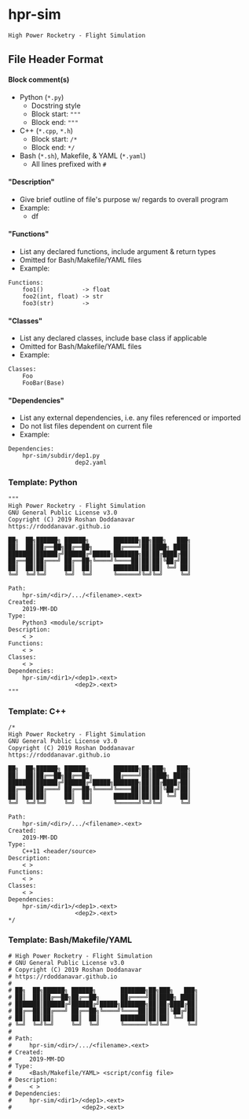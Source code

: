# hpr-sim

`High Power Rocketry - Flight Simulation`

## File Header Format

#### Block comment(s)
 - Python (`*.py`)
   - Docstring style
   - Block start: `"""`
   - Block end: `"""`
 - C++ (`*.cpp`, `*.h`)
   - Block start: `/*`
   - Block end: `*/`
 - Bash (`*.sh`), Makefile, & YAML (`*.yaml`)
   - All lines prefixed with `#`

#### "Description"
 - Give brief outline of file's purpose w/ regards to overall program
 - Example:
   - df

#### "Functions"
 - List any declared functions, include argument & return types
 - Omitted for Bash/Makefile/YAML files 
 - Example:
```
Functions:
    foo1()           -> float
    foo2(int, float) -> str
    foo3(str)        -> 
```
  
#### "Classes"
 - List any declared classes, include base class if applicable
 - Omitted for Bash/Makefile/YAML files 
 - Example:
```
Classes:
    Foo
    FooBar(Base)
```

#### "Dependencies"
 - List any external dependencies, i.e. any files referenced or imported
 - Do not list files dependent on current file
 - Example:
```
Dependencies:
    hpr-sim/subdir/dep1.py
                   dep2.yaml
```

### Template: Python

```
"""
High Power Rocketry - Flight Simulation
GNU General Public License v3.0
Copyright (C) 2019 Roshan Doddanavar
https://rdoddanavar.github.io

██╗  ██╗██████╗ ██████╗       ███████╗██╗███╗   ███╗
██║  ██║██╔══██╗██╔══██╗      ██╔════╝██║████╗ ████║
███████║██████╔╝██████╔╝█████╗███████╗██║██╔████╔██║
██╔══██║██╔═══╝ ██╔══██╗╚════╝╚════██║██║██║╚██╔╝██║
██║  ██║██║     ██║  ██║      ███████║██║██║ ╚═╝ ██║
╚═╝  ╚═╝╚═╝     ╚═╝  ╚═╝      ╚══════╝╚═╝╚═╝     ╚═╝

Path:
    hpr-sim/<dir>/.../<filename>.<ext>
Created:
    2019-MM-DD
Type:
    Python3 <module/script>
Description:
    < >
Functions:
    < >
Classes:
    < >
Dependencies:
    hpr-sim/<dir1>/<dep1>.<ext>
                   <dep2>.<ext>
"""
```

### Template: C++ 

```
/*
High Power Rocketry - Flight Simulation
GNU General Public License v3.0
Copyright (C) 2019 Roshan Doddanavar
https://rdoddanavar.github.io

██╗  ██╗██████╗ ██████╗       ███████╗██╗███╗   ███╗
██║  ██║██╔══██╗██╔══██╗      ██╔════╝██║████╗ ████║
███████║██████╔╝██████╔╝█████╗███████╗██║██╔████╔██║
██╔══██║██╔═══╝ ██╔══██╗╚════╝╚════██║██║██║╚██╔╝██║
██║  ██║██║     ██║  ██║      ███████║██║██║ ╚═╝ ██║
╚═╝  ╚═╝╚═╝     ╚═╝  ╚═╝      ╚══════╝╚═╝╚═╝     ╚═╝

Path:
    hpr-sim/<dir>/.../<filename>.<ext>
Created:
    2019-MM-DD
Type:
    C++11 <header/source>
Description:
    < >
Functions:
    < >
Classes:
    < >
Dependencies:
    hpr-sim/<dir1>/<dep1>.<ext>
                   <dep2>.<ext>
*/
```

### Template: Bash/Makefile/YAML

```
# High Power Rocketry - Flight Simulation
# GNU General Public License v3.0
# Copyright (C) 2019 Roshan Doddanavar
# https://rdoddanavar.github.io
# 
# ██╗  ██╗██████╗ ██████╗       ███████╗██╗███╗   ███╗
# ██║  ██║██╔══██╗██╔══██╗      ██╔════╝██║████╗ ████║
# ███████║██████╔╝██████╔╝█████╗███████╗██║██╔████╔██║
# ██╔══██║██╔═══╝ ██╔══██╗╚════╝╚════██║██║██║╚██╔╝██║
# ██║  ██║██║     ██║  ██║      ███████║██║██║ ╚═╝ ██║
# ╚═╝  ╚═╝╚═╝     ╚═╝  ╚═╝      ╚══════╝╚═╝╚═╝     ╚═╝
# 
# Path:
#     hpr-sim/<dir>/.../<filename>.<ext>
# Created:
#     2019-MM-DD
# Type:
#     <Bash/Makefile/YAML> <script/config file>
# Description:
#     < >
# Dependencies:
#     hpr-sim/<dir1>/<dep1>.<ext>
#                    <dep2>.<ext>
```

